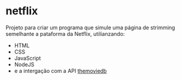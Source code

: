 # netflix

Projeto para criar um programa que simule uma página de strimming semelhante a pataforma da Netflix, utilianzando:
- HTML
- CSS
- JavaScript
- NodeJS
- e a intergação com a API [themoviedb](https://www.themoviedb.org/) 
